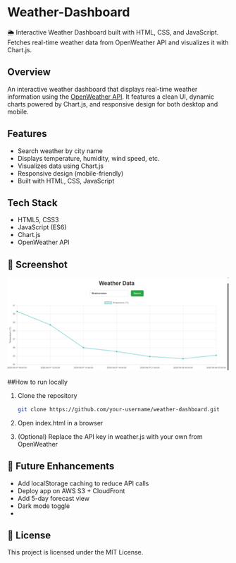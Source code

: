 # Weather-Dashboard
🌦️ Interactive Weather Dashboard built with HTML, CSS, and JavaScript. Fetches real-time weather data from OpenWeather API and visualizes it with Chart.js.

## Overview
An interactive weather dashboard that displays real-time weather information 
using the [OpenWeather API](https://openweathermap.org/api). 
It features a clean UI, dynamic charts powered by Chart.js, and 
responsive design for both desktop and mobile.

## Features
- Search weather by city name
- Displays temperature, humidity, wind speed, etc.
- Visualizes data using Chart.js
- Responsive design (mobile-friendly)
- Built with HTML, CSS, JavaScript

## Tech Stack
- HTML5, CSS3
- JavaScript (ES6)
- Chart.js
- OpenWeather API
## 📸 Screenshot
![Weather Dashboard Screenshot](assets/weather-app.png)

##How to run locally
1. Clone the repository
   ```bash
   git clone https://github.com/your-username/weather-dashboard.git
2. Open index.html in a browser

3. (Optional) Replace the API key in weather.js with your own
from OpenWeather

## 🚀 Future Enhancements
- Add localStorage caching to reduce API calls
- Deploy app on AWS S3 + CloudFront
- Add 5-day forecast view
- Dark mode toggle
- 
## 📜 License
This project is licensed under the MIT License.
